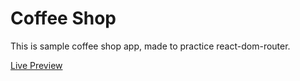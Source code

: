 # Coffee Shop

This is sample coffee shop app, made to practice react-dom-router.

[Live Preview](https://jalcyon.github.io/Coffee-Shop/)